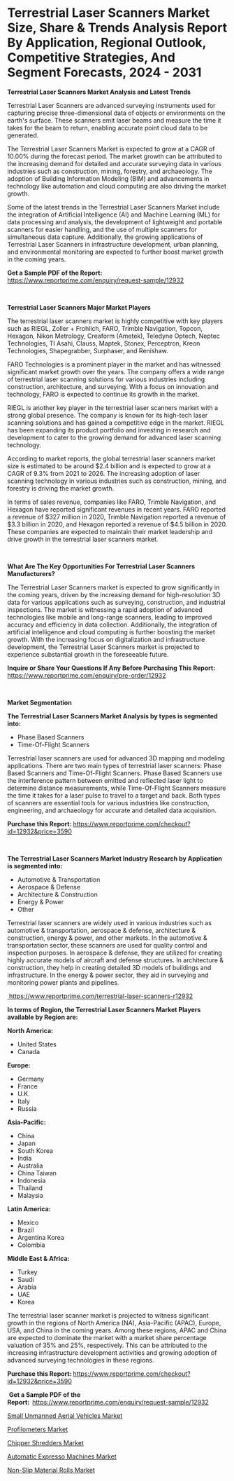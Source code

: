 <p><h1>Terrestrial Laser Scanners Market Size, Share & Trends Analysis Report By Application, Regional Outlook, Competitive Strategies, And Segment Forecasts, 2024 - 2031</h1></p><p><strong>Terrestrial Laser Scanners Market Analysis and Latest Trends</strong></p>
<p><p>Terrestrial Laser Scanners are advanced surveying instruments used for capturing precise three-dimensional data of objects or environments on the earth's surface. These scanners emit laser beams and measure the time it takes for the beam to return, enabling accurate point cloud data to be generated.</p><p>The Terrestrial Laser Scanners Market is expected to grow at a CAGR of 10.00% during the forecast period. The market growth can be attributed to the increasing demand for detailed and accurate surveying data in various industries such as construction, mining, forestry, and archaeology. The adoption of Building Information Modeling (BIM) and advancements in technology like automation and cloud computing are also driving the market growth.</p><p>Some of the latest trends in the Terrestrial Laser Scanners Market include the integration of Artificial Intelligence (AI) and Machine Learning (ML) for data processing and analysis, the development of lightweight and portable scanners for easier handling, and the use of multiple scanners for simultaneous data capture. Additionally, the growing applications of Terrestrial Laser Scanners in infrastructure development, urban planning, and environmental monitoring are expected to further boost market growth in the coming years.</p></p>
<p><strong>Get a Sample PDF of the Report:&nbsp;</strong> <a href="https://www.reportprime.com/enquiry/request-sample/12932">https://www.reportprime.com/enquiry/request-sample/12932</a></p>
<p>&nbsp;</p>
<p><strong>Terrestrial Laser Scanners Major Market Players</strong></p>
<p><p>The terrestrial laser scanners market is highly competitive with key players such as RIEGL, Zoller + Frohlich, FARO, Trimble Navigation, Topcon, Hexagon, Nikon Metrology, Creaform (Ametek), Teledyne Optech, Neptec Technologies, TI Asahi, Clauss, Maptek, Stonex, Perceptron, Kreon Technologies, Shapegrabber, Surphaser, and Renishaw. </p><p>FARO Technologies is a prominent player in the market and has witnessed significant market growth over the years. The company offers a wide range of terrestrial laser scanning solutions for various industries including construction, architecture, and surveying. With a focus on innovation and technology, FARO is expected to continue its growth in the market.</p><p>RIEGL is another key player in the terrestrial laser scanners market with a strong global presence. The company is known for its high-tech laser scanning solutions and has gained a competitive edge in the market. RIEGL has been expanding its product portfolio and investing in research and development to cater to the growing demand for advanced laser scanning technology.</p><p>According to market reports, the global terrestrial laser scanners market size is estimated to be around $2.4 billion and is expected to grow at a CAGR of 9.3% from 2021 to 2026. The increasing adoption of laser scanning technology in various industries such as construction, mining, and forestry is driving the market growth.</p><p>In terms of sales revenue, companies like FARO, Trimble Navigation, and Hexagon have reported significant revenues in recent years. FARO reported a revenue of $327 million in 2020, Trimble Navigation reported a revenue of $3.3 billion in 2020, and Hexagon reported a revenue of $4.5 billion in 2020. These companies are expected to maintain their market leadership and drive growth in the terrestrial laser scanners market.</p></p>
<p>&nbsp;</p>
<p><strong>What Are The Key Opportunities For Terrestrial Laser Scanners Manufacturers?</strong></p>
<p><p>The Terrestrial Laser Scanners market is expected to grow significantly in the coming years, driven by the increasing demand for high-resolution 3D data for various applications such as surveying, construction, and industrial inspections. The market is witnessing a rapid adoption of advanced technologies like mobile and long-range scanners, leading to improved accuracy and efficiency in data collection. Additionally, the integration of artificial intelligence and cloud computing is further boosting the market growth. With the increasing focus on digitalization and infrastructure development, the Terrestrial Laser Scanners market is projected to experience substantial growth in the foreseeable future.</p></p>
<p><strong>Inquire or Share Your Questions If Any Before Purchasing This Report:</strong> <a href="https://www.reportprime.com/enquiry/pre-order/12932">https://www.reportprime.com/enquiry/pre-order/12932</a></p>
<p>&nbsp;</p>
<p><strong>Market Segmentation</strong></p>
<p><strong>The Terrestrial Laser Scanners Market Analysis by types is segmented into:</strong></p>
<p><ul><li>Phase Based Scanners</li><li>Time-Of-Flight Scanners</li></ul></p>
<p><p>Terrestrial laser scanners are used for advanced 3D mapping and modeling applications. There are two main types of terrestrial laser scanners: Phase Based Scanners and Time-Of-Flight Scanners. Phase Based Scanners use the interference pattern between emitted and reflected laser light to determine distance measurements, while Time-Of-Flight Scanners measure the time it takes for a laser pulse to travel to a target and back. Both types of scanners are essential tools for various industries like construction, engineering, and archaeology for accurate and detailed data acquisition.</p></p>
<p><strong>Purchase this Report:&nbsp;</strong><a href="https://www.reportprime.com/checkout?id=12932&price=3590">https://www.reportprime.com/checkout?id=12932&price=3590</a></p>
<p>&nbsp;</p>
<p><strong>The Terrestrial Laser Scanners Market Industry Research by Application is segmented into:</strong></p>
<p><ul><li>Automotive & Transportation</li><li>Aerospace & Defense</li><li>Architecture & Construction</li><li>Energy & Power</li><li>Other</li></ul></p>
<p><p>Terrestrial laser scanners are widely used in various industries such as automotive & transportation, aerospace & defense, architecture & construction, energy & power, and other markets. In the automotive & transportation sector, these scanners are used for quality control and inspection purposes. In aerospace & defense, they are utilized for creating highly accurate models of aircraft and defense structures. In architecture & construction, they help in creating detailed 3D models of buildings and infrastructure. In the energy & power sector, they aid in surveying and monitoring power plants and pipelines.</p></p>
<p><a href="https://www.reportprime.com/terrestrial-laser-scanners-r12932">&nbsp;https://www.reportprime.com/terrestrial-laser-scanners-r12932</a></p>
<p><strong>In terms of Region, the Terrestrial Laser Scanners Market Players available by Region are:</strong></p>
<p>
    <p> <strong> North America: </strong>
        <ul>
            <li>United States</li>
            <li>Canada</li>
        </ul>
        </p> 
    <p> <strong> Europe: </strong>
        <ul>
            <li>Germany</li>
            <li>France</li>
            <li>U.K.</li>
            <li>Italy</li>
            <li>Russia</li>
        </ul>
        </p> 
    <p> <strong> Asia-Pacific: </strong>
        <ul>
            <li>China</li>
            <li>Japan</li>
            <li>South Korea</li>
            <li>India</li>
            <li>Australia</li>
            <li>China Taiwan</li>
            <li>Indonesia</li>
            <li>Thailand</li>
            <li>Malaysia</li>
        </ul>
        </p> 
    <p> <strong> Latin America: </strong>
        <ul>
            <li>Mexico</li>
            <li>Brazil</li>
            <li>Argentina Korea</li>
            <li>Colombia</li>
        </ul>
        </p> 
    <p> <strong> Middle East & Africa: </strong>
        <ul>
            <li>Turkey</li>
            <li>Saudi</li>
            <li>Arabia</li>
            <li>UAE</li>
            <li>Korea</li>
        </ul>
    </p>
    </p>
<p><p>The terrestrial laser scanner market is projected to witness significant growth in the regions of North America (NA), Asia-Pacific (APAC), Europe, USA, and China in the coming years. Among these regions, APAC and China are expected to dominate the market with a market share percentage valuation of 35% and 25%, respectively. This can be attributed to the increasing infrastructure development activities and growing adoption of advanced surveying technologies in these regions.</p></p>
<p><strong>Purchase this Report: </strong><a href="https://www.reportprime.com/checkout?id=12932&price=3590">https://www.reportprime.com/checkout?id=12932&price=3590</a></p>
<p>&nbsp;<strong>Get a Sample PDF of the Report:&nbsp;&nbsp;</strong><a href="https://www.reportprime.com/enquiry/request-sample/12932">https://www.reportprime.com/enquiry/request-sample/12932</a></p>
<p><strong></strong></p>
<p><p><a href="https://github.com/drzsklfn31/Market-Research-Report-List-1/blob/main/small-unmanned-aerial-vehicles-market.md">Small Unmanned Aerial Vehicles Market</a></p><p><a href="https://github.com/bmorecock/Market-Research-Report-List-5/blob/main/profilometers-market.md">Profilometers Market</a></p><p><a href="https://www.linkedin.com/pulse/chipper-shredders-market-outlook-forecast-from-2024-2031-k1z1e?trackingId=ZELr1A9nSGqv3RtLjgTcag%3D%3D">Chipper Shredders Market</a></p><p><a href="https://www.linkedin.com/pulse/automatic-expresso-machines-market-trends-focusing-insight-fnsde?trackingId=WMK3OjoaR2OvreWyAeob9Q%3D%3D">Automatic Expresso Machines Market</a></p><p><a href="https://issuu.com/reportprime-2/docs/non-slip-material-rolls-market-size_30e36abfea242f">Non-Slip Material Rolls Market</a></p></p>